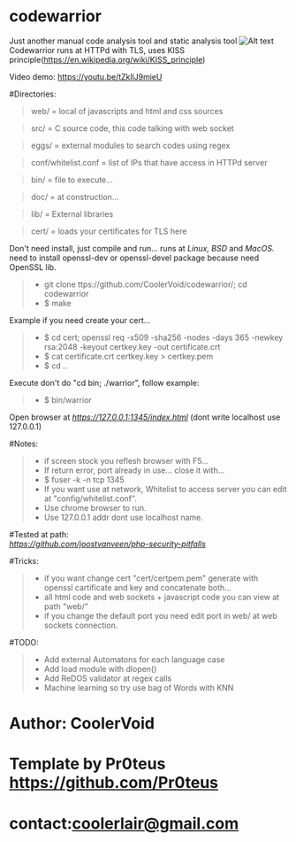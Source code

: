 # codewarrior
Just another manual code analysis tool and static analysis tool 
![Alt text](https://github.com/CoolerVoid/codewarrior/blob/master/doc/img/img1.png)
Codewarrior runs at HTTPd with TLS, uses KISS principle(https://en.wikipedia.org/wiki/KISS_principle)

Video demo: https://youtu.be/tZkllJ9mieU

#Directories:
> web/ = local of javascripts and html and css sources

> src/ = C source code, this code talking with web socket 

> eggs/ = external modules to search codes using regex

> conf/whitelist.conf = list of IPs that have  access  in HTTPd server

> bin/ = file to execute...

> doc/ = at construction...

> lib/ = External libraries

> cert/ = loads your certificates for TLS here

Don't need install, just compile and run... runs at *Linux,* *BSD* and *MacOS.*
need to install openssl-dev or openssl-devel package because need OpenSSL lib.

>* git clone ttps://github.com/CoolerVoid/codewarrior/; cd codewarrior
>* $ make

Example if you need create your cert...
>* $ cd cert; openssl req -x509 -sha256 -nodes -days 365 -newkey rsa:2048 -keyout certkey.key -out certificate.crt
>* $ cat certificate.crt certkey.key > certkey.pem 
>* $ cd ..

Execute don't do "cd bin; ./warrior", follow example:
>* $ bin/warrior 

Open browser at *https://127.0.0.1:1345/index.html*   (dont write localhost use 127.0.0.1)

#Notes:
>* if screen stock you reflesh browser with F5...
>* If return error, port already in use... close it with...
>* $ fuser -k -n tcp 1345
>* If you want use at network, Whitelist to access server you can edit at "config/whitelist.conf". 
>* Use chrome browser to run.
>* Use 127.0.0.1 addr dont use localhost name.

#Tested at path:  
*https://github.com/joostvanveen/php-security-pitfalls*


#Tricks:
>* if you want change cert "cert/certpem.pem" generate with openssl cartificate and key and concatenate both...
>* all html code and web sockets + javascript code you can view at path "web/"
>* if you change the default port you need edit port in web/ at web sockets connection.

#TODO:
>* Add external Automatons for each language case
>* Add load module with dlopen()
>* Add ReDOS validator at regex calls
>* Machine learning so try use bag of Words with KNN

# Author: CoolerVoid
# Template by Pr0teus https://github.com/Pr0teus
# contact:coolerlair@gmail.com

